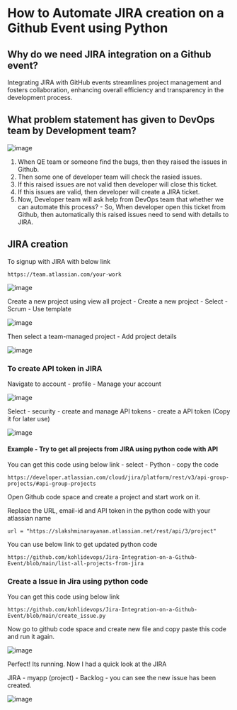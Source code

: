 # How to Automate JIRA creation on a Github Event using Python

## Why do we need JIRA integration on a Github event?

Integrating JIRA with GitHub events streamlines project management and fosters collaboration, enhancing overall efficiency and transparency in the development process.

## What problem statement has given to DevOps team by Development team?

![image](https://github.com/kohlidevops/Jira-Integration-on-a-Github-Event/assets/100069489/1f26e304-d427-4c5d-a369-0e94635aa28d)

1. When QE team or someone find the bugs, then they raised the issues in Github.
2. Then some one of developer team will check the rasied issues.
3. If this raised issues are not valid then developer will close this ticket.
4. If this issues are valid, then developer will create a JIRA ticket.
5. Now, Developer team will ask help from DevOps team that whether we can automate this process? - So, When developer open this ticket from Github, then automatically this raised issues need to send with details to JIRA.

## JIRA creation

To signup with JIRA with below link

```
https://team.atlassian.com/your-work
```

![image](https://github.com/kohlidevops/Jira-Integration-on-a-Github-Event/assets/100069489/8d8670c9-4085-4ca2-b784-ebddc7184b9c)

Create a new project using view all project - Create a new project - Select - Scrum - Use template

![image](https://github.com/kohlidevops/Jira-Integration-on-a-Github-Event/assets/100069489/a2c213d4-b363-436a-84f1-c3c38da0e32c)

Then select a team-managed project - Add project details

![image](https://github.com/kohlidevops/Jira-Integration-on-a-Github-Event/assets/100069489/0c0cf2af-d182-4625-8dd9-e145a4d86691)

### To create API token in JIRA

Navigate to account - profile - Manage your account

![image](https://github.com/kohlidevops/Jira-Integration-on-a-Github-Event/assets/100069489/369cc994-3414-4481-8840-300c601b282e)

Select - security - create and manage API tokens - create a API token (Copy it for later use)

![image](https://github.com/kohlidevops/Jira-Integration-on-a-Github-Event/assets/100069489/2e22fcd7-1ceb-4f92-9ca5-4c7d0e79bd57)

#### Example - Try to get all projects from JIRA using python code with API

You can get this code using below link - select - Python - copy the code

```
https://developer.atlassian.com/cloud/jira/platform/rest/v3/api-group-projects/#api-group-projects
```

Open Github code space and create a project and start work on it.

Replace the URL, email-id and API token in the python code with your atlassian name

```
url = "https://slakshminarayanan.atlassian.net/rest/api/3/project"
```

You can use below link to get updated python code

```
https://github.com/kohlidevops/Jira-Integration-on-a-Github-Event/blob/main/list-all-projects-from-jira
```

### Create a Issue in Jira using python code

You can get this code using below link

```
https://github.com/kohlidevops/Jira-Integration-on-a-Github-Event/blob/main/create_issue.py
```

Now go to github code space and create new file and copy paste this code and run it again.

![image](https://github.com/kohlidevops/Jira-Integration-on-a-Github-Event/assets/100069489/2292737f-8a9f-4ac9-bb5f-d1add4d399d4)

Perfect! Its running. Now I had a quick look at the JIRA

JIRA - myapp (project) - Backlog - you can see the new issue has been created.

![image](https://github.com/kohlidevops/Jira-Integration-on-a-Github-Event/assets/100069489/769d612d-7f82-4ee4-a84c-38a5d97ddae5)




